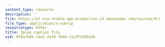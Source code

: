 ```yaml
---
content_type: resource
description: ''
file: https://ol-ocw-studio-app-production.s3.amazonaws.com/courses/8-01sc-classical-mechanics-fall-2016/9f0a7b8514e22a787b46c1cd72d5624b_mqFIqnCPak.srt
file_type: application/x-subrip
resourcetype: Other
title: 3play caption file
uid: 9f0a7b85-14e2-2a78-7b46-c1cd72d5624b
---
```

